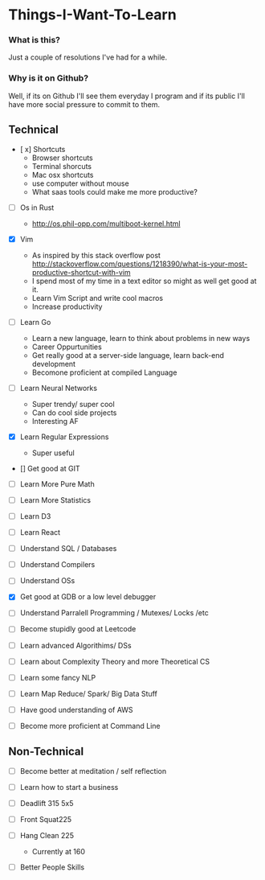 # Things-I-Want-To-Learn

### What is this?

Just a couple of resolutions I've had for a while.

### Why is it on Github?

Well, if its on Github I'll see them everyday I program and if its public I'll have more social pressure to commit to them.

## Technical

- [ x] Shortcuts 
    * Browser shortcuts
    * Terminal shorcuts
    * Mac osx shortcuts
    * use computer without mouse
    * What saas tools could make me more productive?

- [ ] Os in Rust 
    * http://os.phil-opp.com/multiboot-kernel.html

- [x] Vim 
    * As inspired by this stack overflow post http://stackoverflow.com/questions/1218390/what-is-your-most-productive-shortcut-with-vim
    * I spend most of my time in a text editor so might as well get good at it.
    * Learn Vim Script and write cool macros
    * Increase productivity

- [ ] Learn Go
    * Learn a new language, learn to think about problems in new ways
    * Career Oppurtunities
    * Get really good at a server-side language, learn back-end development
    * Becomone proficient at  compiled Language

- [ ] Learn Neural Networks

    * Super trendy/ super cool
    * Can do cool side projects
    * Interesting AF

- [x] Learn Regular Expressions
    * Super useful

- [] Get good at GIT

- [ ] Learn More Pure Math

- [ ] Learn More Statistics

- [ ] Learn D3

- [ ] Learn React

- [ ] Understand SQL / Databases

- [ ] Understand Compilers

- [ ] Understand OSs

- [x] Get good at GDB or a low level debugger

- [ ] Understand Parralell Programming / Mutexes/ Locks /etc

- [ ] Become stupidly good at Leetcode

- [ ] Learn advanced Algorithims/ DSs

- [ ] Learn about Complexity Theory and more Theoretical CS

- [ ] Learn some fancy NLP

- [ ] Learn Map Reduce/ Spark/ Big Data Stuff

- [ ] Have good understanding of AWS

- [ ] Become more proficient at Command Line

## Non-Technical

- [ ] Become better at meditation / self reflection

- [ ] Learn how to start a business


- [ ] Deadlift 315 5x5

- [ ] Front Squat225

- [ ] Hang Clean 225
    * Currently at 160

- [ ] Better People Skills

